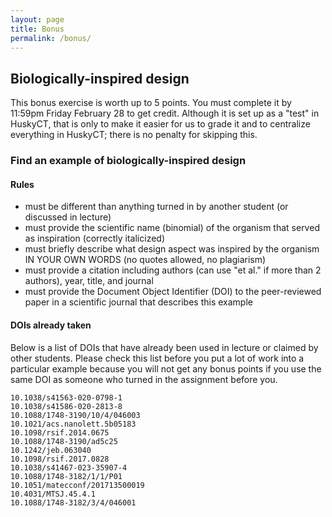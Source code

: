 ```yaml
---
layout: page
title: Bonus
permalink: /bonus/
---
```


## Biologically-inspired design

This bonus exercise is worth up to 5 points. You must complete it by 11:59pm Friday February 28 to get credit. Although it is set up as a "test" in HuskyCT, that is only to make it easier for us to grade it and to centralize everything in HuskyCT; there is no penalty for skipping this.

### Find an example of biologically-inspired design
#### Rules
* must be different than anything turned in by another student (or discussed in lecture) 
* must provide the scientific name (binomial) of the organism that served as inspiration (correctly italicized) 
* must briefly describe what design aspect was inspired by the organism IN YOUR OWN WORDS (no quotes allowed, no  plagiarism) 
* must provide a citation including authors (can use "et al." if more than 2 authors), year, title, and journal
* must provide the Document Object Identifier (DOI) to the peer-reviewed paper in a scientific journal that describes this example

#### DOIs already taken

Below is a list of DOIs that have already been used in lecture or claimed by other students. Please check this list before you put a lot of work into a particular example because you will not get any bonus points if you use the same DOI as someone who turned in the assignment before you.

    10.1038/s41563-020-0798-1
    10.1038/s41586-020-2813-8
    10.1088/1748-3190/10/4/046003
    10.1021/acs.nanolett.5b05183
    10.1098/rsif.2014.0675
    10.1088/1748-3190/ad5c25
    10.1242/jeb.063040
    10.1098/rsif.2017.0828
    10.1038/s41467-023-35907-4
    10.1088/1748-3182/1/1/P01
    10.1051/matecconf/201713500019 
    10.4031/MTSJ.45.4.1
    10.1088/1748-3182/3/4/046001




        
